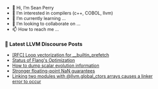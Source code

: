 - 👋 Hi, I’m Sean Perry
- 👀 I’m interested in compilers (c++, COBOL, llvm)
- 🌱 I’m currently learning ...
- 💞️ I’m looking to collaborate on ...
- 📫 How to reach me ...

<!---
s66perry/s66perry is a ✨ special ✨ repository because its `README.md` (this file) appears on your GitHub profile.
You can click the Preview link to take a look at your changes.
--->
### 📕 Latest LLVM Discourse Posts

<!-- DISCOURSE-LLVM:START -->
- [[RFC] Loop vectorization for __builtin_prefetch](https://discourse.llvm.org/t/rfc-loop-vectorization-for-builtin-prefetch/72234#post_1)
- [Status of Flang&#39;s Optimization](https://discourse.llvm.org/t/status-of-flangs-optimization/71738#post_10)
- [How to dump scalar evolution information](https://discourse.llvm.org/t/how-to-dump-scalar-evolution-information/72230#post_4)
- [Stronger floating-point NaN guarantees](https://discourse.llvm.org/t/stronger-floating-point-nan-guarantees/72165?page=2#post_21)
- [Linking two modules with @llvm.global_ctors arrays causes a linker error to occur](https://discourse.llvm.org/t/linking-two-modules-with-llvm-global-ctors-arrays-causes-a-linker-error-to-occur/72226#post_2)
<!-- DISCOURSE-LLVM:END -->
